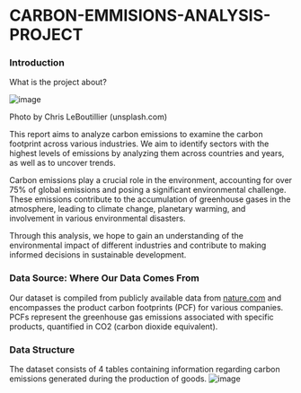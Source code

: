 # CARBON-EMMISIONS-ANALYSIS-PROJECT
### Introduction
What is the project about?

![image](https://github.com/user-attachments/assets/af0dd456-3c1f-440b-a7ca-7e8ae1ffab84)

Photo by Chris LeBoutillier (unsplash.com)

This report aims to analyze carbon emissions to examine the carbon footprint across various industries. We aim to identify sectors with the highest levels of emissions by analyzing them across countries and years, as well as to uncover trends.

Carbon emissions play a crucial role in the environment, accounting for over 75% of global emissions and posing a significant environmental challenge. These emissions contribute to the accumulation of greenhouse gases in the atmosphere, leading to climate change, planetary warming, and involvement in various environmental disasters.

Through this analysis, we hope to gain an understanding of the environmental impact of different industries and contribute to making informed decisions in sustainable development.

                
### Data Source: Where Our Data Comes From
Our dataset is compiled from publicly available data from [nature.com](https://nature.com/) and encompasses the product carbon footprints (PCF) for various companies. PCFs represent the greenhouse gas emissions associated with specific products, quantified in CO2 (carbon dioxide equivalent).

                
### Data Structure
The dataset consists of 4 tables containing information regarding carbon emissions generated during the production of goods.
![image](https://github.com/user-attachments/assets/7b3f9db8-cd16-4238-a7fc-adc2a0c8f2a4)


